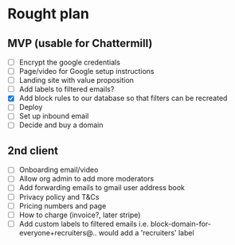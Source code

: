 # Rought plan

## MVP (usable for Chattermill)
- [ ] Encrypt the google credentials
- [ ] Page/video for Google setup instructions
- [ ] Landing site with value proposition
- [ ] Add labels to filtered emails?
- [x] Add block rules to our database so that filters can be recreated
- [ ] Deploy
- [ ] Set up inbound email
- [ ] Decide and buy a domain

## 2nd client

- [ ] Onboarding email/video
- [ ] Allow org admin to add more moderators
- [ ] Add forwarding emails to gmail user address book
- [ ] Privacy policy and T&Cs
- [ ] Pricing numbers and page
- [ ] How to charge (invoice?, later stripe)
- [ ] Add custom labels to filtered emails i.e. block-domain-for-everyone+recruiters@.. would add a 'recruiters' label